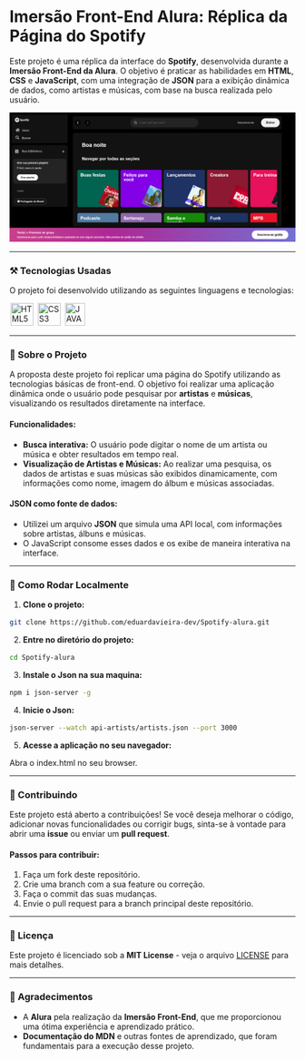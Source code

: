
# Imersão Front-End Alura: Réplica da Página do Spotify

Este projeto é uma réplica da interface do **Spotify**, desenvolvida durante a **Imersão Front-End da Alura**. O objetivo é praticar as habilidades em **HTML**, **CSS** e **JavaScript**, com uma integração de **JSON** para a exibição dinâmica de dados, como artistas e músicas, com base na busca realizada pelo usuário.

![Imagem do Projeto Final](project.png)

---

### ⚒ Tecnologias Usadas

O projeto foi desenvolvido utilizando as seguintes linguagens e tecnologias:

<div display-flex>
  <img width="40px" hspace="2px" loading="lazy" src="https://cdn.jsdelivr.net/gh/devicons/devicon/icons/html5/html5-original-wordmark.svg" title="HTML5" width="40" height="40" />
  <img width="40px" hspace="2px" loading="lazy" src="https://cdn.jsdelivr.net/gh/devicons/devicon/icons/css3/css3-original-wordmark.svg" title="CSS3" width="40" height="40" />
  <img width="35px" hspace="2px" loading="lazy" src="https://cdn.jsdelivr.net/gh/devicons/devicon/icons/javascript/javascript-original.svg" title="JAVASCRIPT" width="35" height="40" />
 
</div>

---

### 📖 Sobre o Projeto

A proposta deste projeto foi replicar uma página do Spotify utilizando as tecnologias básicas de front-end. O objetivo foi realizar uma aplicação dinâmica onde o usuário pode pesquisar por **artistas** e **músicas**, visualizando os resultados diretamente na interface.

#### Funcionalidades:
- **Busca interativa:** O usuário pode digitar o nome de um artista ou música e obter resultados em tempo real.
- **Visualização de Artistas e Músicas:** Ao realizar uma pesquisa, os dados de artistas e suas músicas são exibidos dinamicamente, com informações como nome, imagem do álbum e músicas associadas.

#### JSON como fonte de dados:
- Utilizei um arquivo **JSON** que simula uma API local, com informações sobre artistas, álbuns e músicas.
- O JavaScript consome esses dados e os exibe de maneira interativa na interface.

---

### 💾 Como Rodar Localmente
 
1. **Clone o projeto:**

```bash
git clone https://github.com/eduardavieira-dev/Spotify-alura.git
```

2. **Entre no diretório do projeto:**

```bash
cd Spotify-alura
```

3. **Instale o Json na sua maquina:**

```bash
npm i json-server -g
```

4. **Inicie o Json:**

```bash
json-server --watch api-artists/artists.json --port 3000
```

5. **Acesse a aplicação no seu navegador:**

Abra o index.html no seu browser.

---

### 🤝 Contribuindo

Este projeto está aberto a contribuições! Se você deseja melhorar o código, adicionar novas funcionalidades ou corrigir bugs, sinta-se à vontade para abrir uma **issue** ou enviar um **pull request**.

#### Passos para contribuir:

1. Faça um fork deste repositório.
2. Crie uma branch com a sua feature ou correção.
3. Faça o commit das suas mudanças.
4. Envie o pull request para a branch principal deste repositório.

---

### 📝 Licença

Este projeto é licenciado sob a **MIT License** - veja o arquivo [LICENSE](LICENSE) para mais detalhes.

---

### 📢 Agradecimentos

- A **Alura** pela realização da **Imersão Front-End**, que me proporcionou uma ótima experiência e aprendizado prático.
- **Documentação do MDN** e outras fontes de aprendizado, que foram fundamentais para a execução desse projeto.
